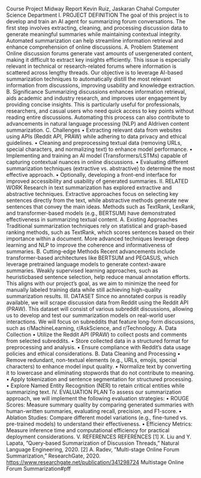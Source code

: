 Course Project Midway Report
Kevin Ruiz, Jaskaran Chahal
Computer Science Department
I. PROJECT DEFINITION
The goal of this project is to develop and train an AI
agent for summarizing forum conversations. The first step
involves extracting, cleaning, and processing discussion data
to generate meaningful summaries while maintaining contextual integrity. Automated summarization can help streamline
information retrieval and enhance comprehension of online
discussions.
A. Problem Statement
Online discussion forums generate vast amounts of usergenerated content, making it difficult to extract key insights
efficiently. This issue is especially relevant in technical or
research-related forums where information is scattered across
lengthy threads. Our objective is to leverage AI-based summarization techniques to automatically distill the most relevant
information from discussions, improving usability and knowledge extraction.
B. Significance
Summarizing discussions enhances information retrieval,
aids academic and industry research, and improves user
engagement by providing concise insights. This is particularly useful for professionals, researchers, and casual users
who need quick access to key points without reading entire
discussions. Automating this process can also contribute to
advancements in natural language processing (NLP) and AIdriven content summarization.
C. Challenges
• Extracting relevant data from websites using APIs (Reddit
API, PRAW) while adhering to data privacy and ethical
guidelines.
• Cleaning and preprocessing textual data (removing URLs,
special characters, and normalizing text) to enhance
model performance.
• Implementing and training an AI model (Transformers/LSTMs) capable of capturing contextual nuances in
online discussions.
• Evaluating different summarization techniques (extractive
vs. abstractive) to determine the most effective approach.
• Optionally, developing a front-end interface for improved
accessibility and usability of generated summaries.
II. RELATED WORK
Research in text summarization has explored extractive
and abstractive techniques. Extractive approaches focus on
selecting key sentences directly from the text, while abstractive
methods generate new sentences that convey the main ideas.
Methods such as TextRank, LexRank, and transformer-based
models (e.g., BERTSUM) have demonstrated effectiveness in
summarizing textual content.
A. Existing Approaches
Traditional summarization techniques rely on statistical and
graph-based ranking methods, such as TextRank, which scores
sentences based on their importance within a document. More
advanced techniques leverage deep learning and NLP to improve the coherence and informativeness of summaries.
B. Cutting-edge Methods
Recent advancements include transformer-based architectures like BERTSUM and PEGASUS, which leverage pretrained language models to generate context-aware summaries.
Weakly supervised learning approaches, such as heuristicbased sentence selection, help reduce manual annotation efforts. This aligns with our project’s goal, as we aim to
minimize the need for manually labeled training data while
still achieving high-quality summarization results.
III. DATASET
Since no annotated corpus is readily available, we will
scrape discussion data from Reddit using the Reddit API
(PRAW). This dataset will consist of various subreddit discussions, allowing us to develop and test our summarization models on real-world user interactions. We will focus on subreddits
that feature long-form discussions, such as r/MachineLearning,
r/AskScience, and r/Technology.
A. Data Collection
• Utilize the Reddit API (PRAW) to collect posts and
comments from selected subreddits.
• Store collected data in a structured format for preprocessing and analysis.
• Ensure compliance with Reddit’s data usage policies and
ethical considerations.
B. Data Cleaning and Processing
• Remove redundant, non-textual elements (e.g., URLs,
emojis, special characters) to enhance model input quality.
• Normalize text by converting it to lowercase and eliminating stopwords that do not contribute to meaning.
• Apply tokenization and sentence segmentation for structured processing.
• Explore Named Entity Recognition (NER) to retain critical entities while summarizing text.
IV. EVALUATION PLAN
To assess our summarization approach, we will implement
the following evaluation strategies:
• ROUGE Scores: Measure summary quality by comparing generated summaries with human-written summaries,
evaluating recall, precision, and F1-score.
• Ablation Studies: Compare different model variations
(e.g., fine-tuned vs. pre-trained models) to understand
their effectiveness.
• Efficiency Metrics: Measure inference time and computational efficiency for practical deployment considerations.
V. REFERENCES
REFERENCES
[1] X. Liu and Y. Lapata, ”Query-based Summarization of Discussion
Threads,” Natural Language Engineering, 2020.
[2] A. Radev, ”Multi-stage Online Forum Summarization,” ResearchGate,
2020. https://www.researchgate.net/publication/341298724 Multistage
Online Forum Summarization#pff
